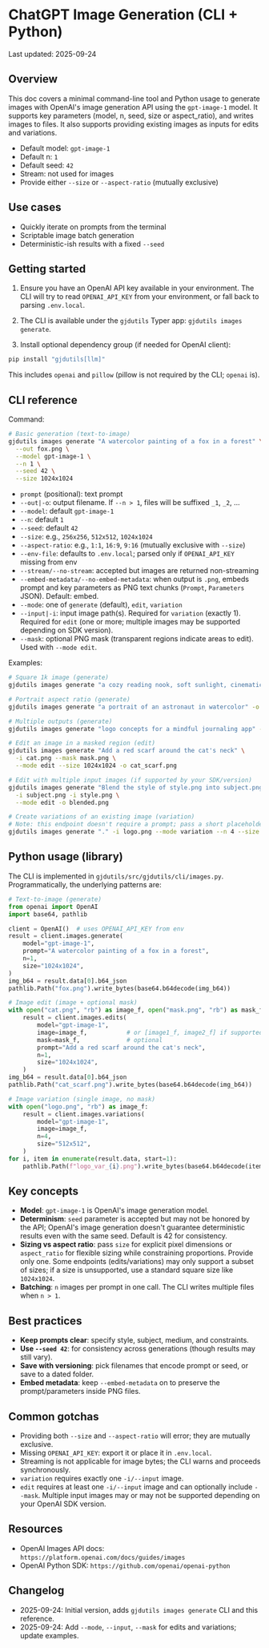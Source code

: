 # ChatGPT Image Generation (CLI + Python)

Last updated: 2025-09-24

## Overview

This doc covers a minimal command-line tool and Python usage to generate images with OpenAI's image generation API using the `gpt-image-1` model. It supports key parameters (model, n, seed, size or aspect_ratio), and writes images to files. It also supports providing existing images as inputs for edits and variations.

- Default model: `gpt-image-1`
- Default n: `1`
- Default seed: `42`
- Stream: not used for images
- Provide either `--size` or `--aspect-ratio` (mutually exclusive)

## Use cases

- Quickly iterate on prompts from the terminal
- Scriptable image batch generation
- Deterministic-ish results with a fixed `--seed`

## Getting started

1) Ensure you have an OpenAI API key available in your environment. The CLI will try to read `OPENAI_API_KEY` from your environment, or fall back to parsing `.env.local`.

2) The CLI is available under the `gjdutils` Typer app: `gjdutils images generate`.

3) Install optional dependency group (if needed for OpenAI client):

```bash
pip install "gjdutils[llm]"
```

This includes `openai` and `pillow` (pillow is not required by the CLI; `openai` is).

## CLI reference

Command:

```bash
# Basic generation (text-to-image)
gjdutils images generate "A watercolor painting of a fox in a forest" \
  --out fox.png \
  --model gpt-image-1 \
  --n 1 \
  --seed 42 \
  --size 1024x1024
```

- `prompt` (positional): text prompt
- `--out|-o`: output filename. If `--n > 1`, files will be suffixed `_1`, `_2`, ...
- `--model`: default `gpt-image-1`
- `--n`: default `1`
- `--seed`: default `42`
- `--size`: e.g., `256x256`, `512x512`, `1024x1024`
- `--aspect-ratio`: e.g., `1:1`, `16:9`, `9:16` (mutually exclusive with `--size`)
- `--env-file`: defaults to `.env.local`; parsed only if `OPENAI_API_KEY` missing from env
- `--stream/--no-stream`: accepted but images are returned non-streaming
- `--embed-metadata/--no-embed-metadata`: when output is `.png`, embeds prompt and key parameters
  as PNG text chunks (`Prompt`, `Parameters` JSON). Default: embed.
- `--mode`: one of `generate` (default), `edit`, `variation`
- `--input|-i`: input image path(s). Required for `variation` (exactly 1). Required for `edit` (one or more; multiple images may be supported depending on SDK version).
- `--mask`: optional PNG mask (transparent regions indicate areas to edit). Used with `--mode edit`.

Examples:

```bash
# Square 1k image (generate)
gjdutils images generate "a cozy reading nook, soft sunlight, cinematic" -o nook.png --size 1024x1024

# Portrait aspect ratio (generate)
gjdutils images generate "a portrait of an astronaut in watercolor" -o astro.png --aspect-ratio 9:16

# Multiple outputs (generate)
gjdutils images generate "logo concepts for a mindful journaling app" -o logo.png --n 4 --size 512x512

# Edit an image in a masked region (edit)
gjdutils images generate "Add a red scarf around the cat's neck" \
  -i cat.png --mask mask.png \
  --mode edit --size 1024x1024 -o cat_scarf.png

# Edit with multiple input images (if supported by your SDK/version)
gjdutils images generate "Blend the style of style.png into subject.png" \
  -i subject.png -i style.png \
  --mode edit -o blended.png

# Create variations of an existing image (variation)
# Note: this endpoint doesn't require a prompt; pass a short placeholder if desired
gjdutils images generate "." -i logo.png --mode variation --n 4 --size 512x512 -o logo_var.png
```

## Python usage (library)

The CLI is implemented in `gjdutils/src/gjdutils/cli/images.py`. Programmatically, the underlying patterns are:

```python
# Text-to-image (generate)
from openai import OpenAI
import base64, pathlib

client = OpenAI()  # uses OPENAI_API_KEY from env
result = client.images.generate(
    model="gpt-image-1",
    prompt="A watercolor painting of a fox in a forest",
    n=1,
    size="1024x1024",
)
img_b64 = result.data[0].b64_json
pathlib.Path("fox.png").write_bytes(base64.b64decode(img_b64))

# Image edit (image + optional mask)
with open("cat.png", "rb") as image_f, open("mask.png", "rb") as mask_f:
    result = client.images.edits(
        model="gpt-image-1",
        image=image_f,           # or [image1_f, image2_f] if supported by your SDK version
        mask=mask_f,             # optional
        prompt="Add a red scarf around the cat's neck",
        n=1,
        size="1024x1024",
    )
img_b64 = result.data[0].b64_json
pathlib.Path("cat_scarf.png").write_bytes(base64.b64decode(img_b64))

# Image variation (single image, no mask)
with open("logo.png", "rb") as image_f:
    result = client.images.variations(
        model="gpt-image-1",
        image=image_f,
        n=4,
        size="512x512",
    )
for i, item in enumerate(result.data, start=1):
    pathlib.Path(f"logo_var_{i}.png").write_bytes(base64.b64decode(item.b64_json))
```

## Key concepts

- **Model**: `gpt-image-1` is OpenAI's image generation model.
- **Determinism**: `seed` parameter is accepted but may not be honored by the API; OpenAI's image generation doesn't guarantee deterministic results even with the same seed. Default is 42 for consistency.
- **Sizing vs aspect ratio**: pass `size` for explicit pixel dimensions or `aspect_ratio` for flexible sizing while constraining proportions. Provide only one. Some endpoints (edits/variations) may only support a subset of sizes; if a size is unsupported, use a standard square size like `1024x1024`.
- **Batching**: `n` images per prompt in one call. The CLI writes multiple files when `n > 1`.

## Best practices

- **Keep prompts clear**: specify style, subject, medium, and constraints.
- **Use `--seed 42`**: for consistency across generations (though results may still vary).
- **Save with versioning**: pick filenames that encode prompt or seed, or save to a dated folder.
- **Embed metadata**: keep `--embed-metadata` on to preserve the prompt/parameters inside PNG files.

## Common gotchas

- Providing both `--size` and `--aspect-ratio` will error; they are mutually exclusive.
- Missing `OPENAI_API_KEY`: export it or place it in `.env.local`.
- Streaming is not applicable for image bytes; the CLI warns and proceeds synchronously.
- `variation` requires exactly one `-i/--input` image.
- `edit` requires at least one `-i/--input` image and can optionally include `--mask`. Multiple input images may or may not be supported depending on your OpenAI SDK version.

## Resources

- OpenAI Images API docs: `https://platform.openai.com/docs/guides/images`
- OpenAI Python SDK: `https://github.com/openai/openai-python`

## Changelog

- 2025-09-24: Initial version, adds `gjdutils images generate` CLI and this reference.
- 2025-09-24: Add `--mode`, `--input`, `--mask` for edits and variations; update examples.
